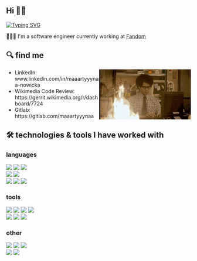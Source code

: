 ## Hi 👋🏻
[![Typing SVG](https://readme-typing-svg.herokuapp.com/?color=F5E3F5&lines=I'm+Martyna;I'm+software+engineer;Currently+working+at+Fandom)](https://git.io/typing-svg)
<!--
[![Typing SVG](https://readme-typing-svg.herokuapp.com/?color=9aedff&lines=I'm+Martyna;I'm+software+engineer;Currently+working+at+Fandom)](https://git.io/typing-svg)
source: https://github.com/DenverCoder1/readme-typing-svg
-->
<!--
![](https://github.com/maaartyyynaa/resources/blob/master/rsz_fandom_logo_2021_lockup_1.png)

<img align="center" src="https://github.com/maaartyyynaa/resources/blob/master/it-crowd.gif" width="200" />

<ul>
  <li> 👩🏻‍💻 I'm a software engineer currently working at <a href="https://www.fandom.com/">Fandom</a></li> 
  <li> 🔬 I graduated from <b>UAM Poznań</b> with a bachelor's degree in <b>bioinformatics</b> </li> 
</ul>
-->
👩🏻‍💻 I'm a software engineer currently working at <a href="https://www.fandom.com/">Fandom</a>
## 🔍 find me
<img align="right" src="https://github.com/maaartyyynaa/resources/blob/master/it-crowd.gif" width="250">
<ul>
  <li> LinkedIn: www.linkedin.com/in/maaartyyynaa-nowicka</li>
  <li> Wikimedia Code Review: https://gerrit.wikimedia.org/r/dashboard/7724</li>
  <li> Gitlab: https://gitlab.com/maaartyyynaa</li>
</ul>

## 🛠 technologies & tools I have worked with
### languages
![](https://img.shields.io/badge/-python-informational?style=flat&logo=python&logoColor=white&color=F5E3F5)
![](https://img.shields.io/badge/-django-informational?style=flat&logo=django&logoColor=white&color=F5E3F5)
![](https://img.shields.io/badge/-flask-informational?style=flat&logo=flask&logoColor=white&color=F5E3F5) \
![](https://img.shields.io/badge/PHP-informational?style=flat&logo=php&logoColor=white&color=F5E3F5)
![](https://img.shields.io/badge/mySQL-informational?style=flat&logo=mysql&logoColor=white&color=F5E3F5) \
![](https://img.shields.io/badge/JavaScript-informational?style=flat&logo=javascript&logoColor=white&color=F5E3F5)
![](https://img.shields.io/badge/html-informational?style=flat&logo=html&logoColor=white&color=F5E3F5)
![](https://img.shields.io/badge/css-informational?style=flat&logo=css&logoColor=white&color=F5E3F5)
### tools
![](https://img.shields.io/badge/MediaWiki-informational?style=flat&logo=&logoColor=white&color=F5E3F5)
![](https://img.shields.io/badge/docker-informational?style=flat&logo=docker&logoColor=white&color=F5E3F5)
![](https://img.shields.io/badge/k8s-informational?style=flat&logo=kubernetes&logoColor=white&color=F5E3F5)
![](https://img.shields.io/badge/jenkins-informational?style=flat&logo=jenkins&logoColor=white&color=F5E3F5) \
![](https://img.shields.io/badge/rabbitMQ-informational?style=flat&logo=rabbitmq&logoColor=white&color=F5E3F5)
![](https://img.shields.io/badge/kibana-informational?style=flat&logo=kibana&logoColor=white&color=F5E3F5)
![](https://img.shields.io/badge/swagger-informational?style=flat&logo=swagger&logoColor=white&color=F5E3F5)
### other
![](https://img.shields.io/badge/macOS-informational?style=flat&logo=gnubash&logoColor=white&color=F5E3F5)
![](https://img.shields.io/badge/linux-informational?style=flat&logo=linux&logoColor=white&color=F5E3F5)
![](https://img.shields.io/badge/bash-informational?style=flat&logo=javascript&logoColor=white&color=F5E3F5) \
![](https://img.shields.io/badge/jira-informational?style=flat&logo=jira&logoColor=white&color=F5E3F5)
![](https://img.shields.io/badge/confluence-informational?style=flat&logo=confluence&logoColor=white&color=F5E3F5)

<!--
## public repos stats
[![Maaartyyynaa's public repos stats](https://github-readme-stats.vercel.app/api?username=maaartyyynaa&count_private=true&show_icons=true&hide=stars,issues&show_icons=true&bg_color=30,e96443,904e95&title_color=fff&text_color=fff)](https://github.com/anuraghazra/github-readme-stats)
-->
